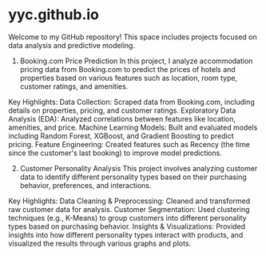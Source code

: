 # yyc.github.io
Welcome to my GitHub repository! This space includes projects focused on data analysis and predictive modeling.

1. Booking.com Price Prediction
In this project, I analyze accommodation pricing data from Booking.com to predict the prices of hotels and properties based on various features such as location, room type, customer ratings, and amenities.

Key Highlights:
Data Collection: Scraped data from Booking.com, including details on properties, pricing, and customer ratings.
Exploratory Data Analysis (EDA): Analyzed correlations between features like location, amenities, and price.
Machine Learning Models: Built and evaluated models including Random Forest, XGBoost, and Gradient Boosting to predict pricing.
Feature Engineering: Created features such as Recency (the time since the customer's last booking) to improve model predictions.

2. Customer Personality Analysis
This project involves analyzing customer data to identify different personality types based on their purchasing behavior, preferences, and interactions.

Key Highlights:
Data Cleaning & Preprocessing: Cleaned and transformed raw customer data for analysis.
Customer Segmentation: Used clustering techniques (e.g., K-Means) to group customers into different personality types based on purchasing behavior.
Insights & Visualizations: Provided insights into how different personality types interact with products, and visualized the results through various graphs and plots.
